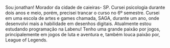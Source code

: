 Sou jonathan! Morador da cidade de caieiras- SP.
Cursei psicologia durante dois anos e meio, porém, precisei trancar o curso no 6º semestre. Cursei em uma escola de artes e games chamada, SAGA, durante um ano, onde desenvolvi mais a habilidade em desenhos digitais. Atualmente estou estudando programação na Labenu!
Tenho uma grande paixão por jogos, principalemente em jogos de luta e aventura e, também louca paixão por, League of Legends.